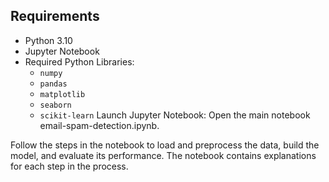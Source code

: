 ## Requirements

- Python 3.10
- Jupyter Notebook
- Required Python Libraries:
    - `numpy`
    - `pandas`
    - `matplotlib`
    - `seaborn`
    - `scikit-learn`
Launch Jupyter Notebook:
Open the main notebook email-spam-detection.ipynb.

Follow the steps in the notebook to load and preprocess the data, build the model, and evaluate its performance. The notebook contains explanations for each step in the process.

